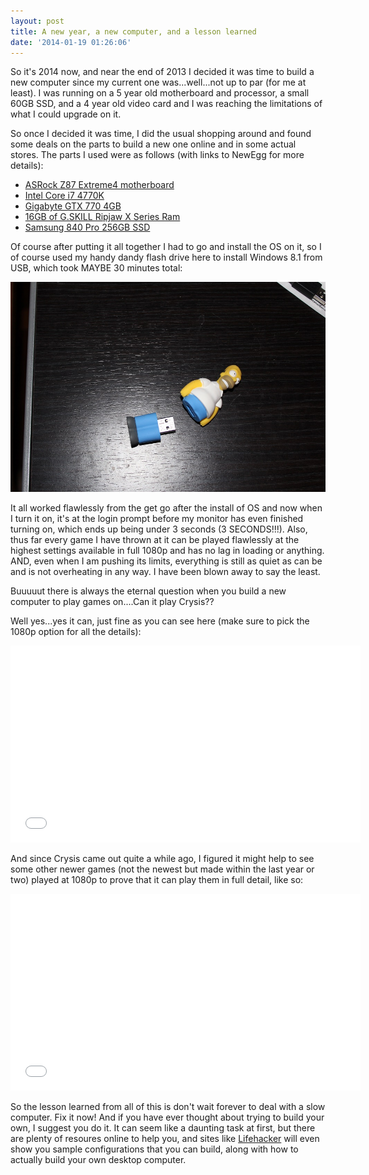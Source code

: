 ```yaml
---
layout: post
title: A new year, a new computer, and a lesson learned
date: '2014-01-19 01:26:06'
---
```


So it's 2014 now, and near the end of 2013 I decided it was time to build a new computer since my current one was...well...not up to par (for me at least). I was running on a 5 year old motherboard and processor, a small 60GB SSD, and a 4 year old video card and I was reaching the limitations of what I could upgrade on it.

So once I decided it was time, I did the usual shopping around and found some deals on the parts to build a new one online and in some actual stores. The parts I used were as follows (with links to NewEgg for more details):

* [ASRock Z87 Extreme4 motherboard](http://www.newegg.com/Product/Product.aspx?Item=N82E16813157369)
* [Intel Core i7 4770K](http://www.newegg.com/Product/Product.aspx?Item=N82E16819116901)
* [Gigabyte GTX 770 4GB](http://www.newegg.com/Product/Product.aspx?Item=N82E16814125462)
* [16GB of G.SKILL Ripjaw X Series Ram](http://www.newegg.com/Product/Product.aspx?Item=N82E16820231689)
* [Samsung 840 Pro 256GB SSD](http://www.newegg.com/Product/Product.aspx?Item=N82E16820147193)

Of course after putting it all together I had to go and install the OS on it, so I of course used my handy dandy flash drive here to install Windows 8.1 from USB, which took MAYBE 30 minutes total:

![USB Homer to the rescue](/content/images/2014/Jan/IMG_0043_JPG.jpg)

It all worked flawlessly from the get go after the install of OS and now when I turn it on, it's at the login prompt before my monitor has even finished turning on, which ends up being under 3 seconds (3 SECONDS!!!). Also, thus far every game I have thrown at it can be played flawlessly at the highest settings available in full 1080p and has no lag in loading or anything. AND, even when I am pushing its limits, everything is still as quiet as can be and is not overheating in any way. I have been blown away to say the least.

Buuuuut there is always the eternal question when you build a new computer to play games on....Can it play Crysis??

Well yes...yes it can, just fine as you can see here (make sure to pick the 1080p option for all the details):
<iframe width="560" height="315" src="//www.youtube.com/embed/Qn496ya0P0I" frameborder="0" allowfullscreen></iframe>

And since Crysis came out quite a while ago, I figured it might help to see some other newer games (not the newest but made within the last year or two) played at 1080p to prove that it can play them in full detail, like so:

<iframe width="560" height="315" src="//www.youtube.com/embed/QCVDBwrUexY" frameborder="0" allowfullscreen></iframe>

So the lesson learned from all of this is don't wait forever to deal with a slow computer. Fix it now! And if you have ever thought about trying to build your own, I suggest you do it. It can seem like a daunting task at first, but there are plenty of resoures online to help you, and sites like [Lifehacker](http://lifehacker.com/5840963/the-best-pcs-you-can-build-for-600-and-1200) will even show you sample configurations that you can build, along with how to actually build your own desktop computer.